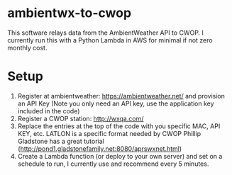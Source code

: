 # ambientwx-to-cwop
This software relays data from the AmbientWeather API to CWOP.  I currently run this with a Python Lambda in AWS for minimal if not zero monthly cost.

# Setup
1) Register at ambientweather: https://ambientweather.net/ and provision an API Key (Note you only need an API key, use the application key included in the code)
2) Register a CWOP station: http://wxqa.com/
3) Replace the entries at the top of the code with you specific MAC, API KEY, etc.  LATLON is a specific format needed by CWOP  Phillip Gladstone has a great tutorial (http://pond1.gladstonefamily.net:8080/aprswxnet.html)
4) Create a Lambda function (or deploy to your own server) and set on a schedule to run, I currently use and recommend every 5 minutes.

